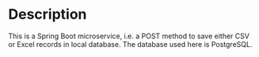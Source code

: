 # Description
This is a Spring Boot microservice, i.e. a POST method to save either CSV or Excel records in local database. The database used here is PostgreSQL.

